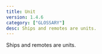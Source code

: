 ```yaml
---
title: Unit
version: 1.4.6
category: ["GLOSSARY"]
desc: Ships and remotes are units.
---
```


Ships and remotes are units.